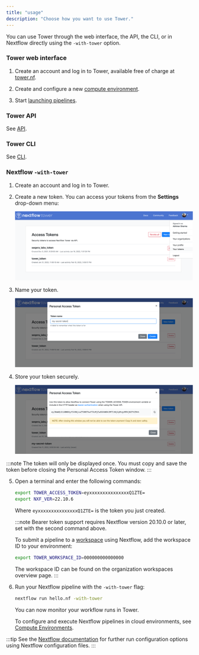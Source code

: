 ```yaml
---
title: "usage"
description: "Choose how you want to use Tower."
---
```


You can use Tower through the web interface, the API, the CLI, or in Nextflow directly using the `-with-tower` option.

### Tower web interface

1. Create an account and log in to Tower, available free of charge at [tower.nf](https://cloud.tower.nf).

2. Create and configure a new [compute environment](../compute-envs/overview).

3. Start [launching pipelines](../launch/launchpad).

### Tower API

See [API](../api/overview).

### Tower CLI

See [CLI](../cli).

### Nextflow `-with-tower`

1. Create an account and log in to Tower.

2. Create a new token. You can access your tokens from the **Settings** drop-down menu:

   ![](./_images/usage_create_token.png)

3. Name your token.

   ![](./_images/usage_name_token.png)

4. Store your token securely.

   ![](./_images/usage_token.png)

:::note
The token will only be displayed once. You must copy and save the token before closing the Personal Access Token window.
:::

5. Open a terminal and enter the following commands:

   ```bash
   export TOWER_ACCESS_TOKEN=eyxxxxxxxxxxxxxxxQ1ZTE=
   export NXF_VER=22.10.6
   ```

   Where `eyxxxxxxxxxxxxxxxQ1ZTE=` is the token you just created.

   :::note
   Bearer token support requires Nextflow version 20.10.0 or later, set with the second command above.

   To submit a pipeline to a [workspace](./workspace) using Nextflow, add the workspace ID to your environment:

   ```bash
   export TOWER_WORKSPACE_ID=000000000000000
   ```

   The workspace ID can be found on the organization workspaces overview page.
   :::

6. Run your Nextflow pipeline with the `-with-tower` flag:

   ```bash
   nextflow run hello.nf -with-tower
   ```

   You can now monitor your workflow runs in Tower.

   To configure and execute Nextflow pipelines in cloud environments, see [Compute Environments](../compute-envs/overview).

:::tip
See the [Nextflow documentation](https://www.nextflow.io/docs/latest/config.html?highlight=tower#scope-tower) for further run configuration options using Nextflow configuration files.
:::
